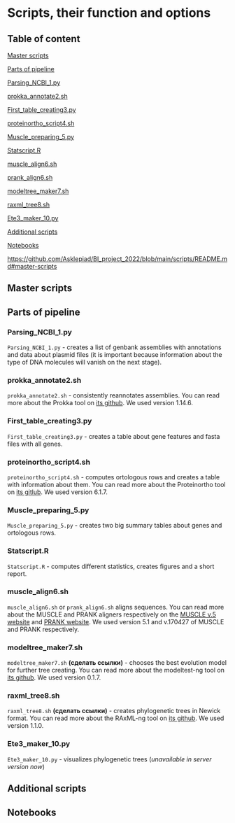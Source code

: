 # Scripts, their function and options

## Table of content

[Master scripts](https://github.com/Asklepiad/BI_project_2022/blob/main/scripts/README.md#master-scripts)

[Parts of pipeline](https://github.com/Asklepiad/BI_project_2022/blob/main/scripts/README.md#parts-of-pipeline)

[Parsing_NCBI_1.py](https://github.com/Asklepiad/BI_project_2022/blob/main/scripts/README.md#parsing_NCBI_1.py)

[prokka_annotate2.sh](https://github.com/Asklepiad/BI_project_2022/blob/main/scripts/README.md#prokka_annotate2.sh)

[First_table_creating3.py](https://github.com/Asklepiad/BI_project_2022/blob/main/scripts/README.md#first_table_creating3.py)

[proteinortho_script4.sh](https://github.com/Asklepiad/BI_project_2022/blob/main/scripts/README.md#proteinortho_script4.sh)

[Muscle_preparing_5.py](https://github.com/Asklepiad/BI_project_2022/blob/main/scripts/README.md#muscle_preparing_5.py)

[Statscript.R](https://github.com/Asklepiad/BI_project_2022/blob/main/scripts/README.md#statscript.R)

[muscle_align6.sh](https://github.com/Asklepiad/BI_project_2022/blob/main/scripts/README.md#muscle_align6.sh)

[prank_align6.sh](https://github.com/Asklepiad/BI_project_2022/blob/main/scripts/README.md#prank_align6.sh)

[modeltree_maker7.sh](https://github.com/Asklepiad/BI_project_2022/blob/main/scripts/README.md#modeltree_maker7.sh)

[raxml_tree8.sh](https://github.com/Asklepiad/BI_project_2022/blob/main/scripts/README.md#raxml_tree8.sh)

[Ete3_maker_10.py](https://github.com/Asklepiad/BI_project_2022/blob/main/scripts/README.md#ete3_maker_10.py)

[Additional scripts](https://github.com/Asklepiad/BI_project_2022/blob/main/scripts/README.md#additional-scripts)

[Notebooks](https://github.com/Asklepiad/BI_project_2022/blob/main/scripts/README.md#notebooks)


https://github.com/Asklepiad/BI_project_2022/blob/main/scripts/README.md#master-scripts

## Master scripts

## Parts of pipeline

### Parsing_NCBI_1.py
```Parsing_NCBI_1.py``` - creates a list of genbank assemblies with annotations and data about plasmid files (it is important because information about the type of DNA molecules will vanish on the next stage).
### prokka_annotate2.sh
```prokka_annotate2.sh``` - consistently reannotates assemblies. You can read more about the Prokka tool on [its github](https://github.com/tseemann/prokka). We used version 1.14.6.
### First_table_creating3.py
```First_table_creating3.py``` - creates a table about gene features and fasta files with all genes.
### proteinortho_script4.sh
```proteinortho_script4.sh``` - computes ortologous rows and creates a table with information about them. You can read more about the Proteinortho tool on [its gitlub](https://gitlab.com/paulklemm_PHD/proteinortho). We used version 6.1.7.
### Muscle_preparing_5.py
```Muscle_preparing_5.py``` - creates two big summary tables about genes and ortologous rows.
### Statscript.R
```Statscript.R``` - computes different statistics, creates figures and a short report.
### muscle_align6.sh
```muscle_align6.sh``` or ```prank_align6.sh``` aligns sequences. You can read more about the MUSCLE and PRANK aligners respectively on the [MUSCLE v.5 website](https://www.drive5.com/muscle/) and [PRANK website](http://wasabiapp.org/software/prank/). We used version 5.1 and v.170427 of MUSCLE and PRANK respectively.
### modeltree_maker7.sh
```modeltree_maker7.sh``` **(сделать ссылки)** - chooses the best evolution model for further tree creating. You can read more about the modeltest-ng tool on [its github](https://github.com/ddarriba/modeltest). We used version 0.1.7.
### raxml_tree8.sh
```raxml_tree8.sh``` **(сделать ссылки)** - creates phylogenetic trees in Newick format. You can read more about the RAxML-ng tool on [its github](https://github.com/amkozlov/raxml-ng). We used version 1.1.0.
### Ete3_maker_10.py
```Ete3_maker_10.py``` - visualizes phylogenetic trees (*unavailable in server version now*)

## Additional scripts

## Notebooks
